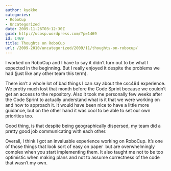 ```yaml
---
author: kyokko
categories:
- RoboCup
- Uncategorized
date: 2009-11-26T03:12:30Z
guid: http://ucosp.wordpress.com/?p=1469
id: 1469
title: Thoughts on RoboCup
url: /2009-2010/uncategorized/2009/11/thoughts-on-robocup/
---
```


I worked on RoboCup and I have to say it didn&#8217;t turn out to be what I expected in the beginning. But I really enjoyed it despite the problems we had (just like any other team this term).

There isn&#8217;t a whole lot of bad things I can say about the csc494 experience. We pretty much lost that month before the Code Sprint because we couldn&#8217;t get an access to the repository. Also it took me personally few weeks after the Code Sprint to actually understand what is it that we were working on and how to approach it. It would have been nice to have a little more guidance, but on the other hand it was cool to be able to set our own priorities too.

Good thing, is that despite being geographically dispersed, my team did a pretty good job communicating with each other.

Overall, I think I got an invaluable experience working on RoboCup. It&#8217;s one of those things that look sort of easy on paper  but are overwhelmingly complex when you start implementing them. It also taught me not to be too optimistic when making plans and not to assume correctness of the code that wasn&#8217;t my own.

<div>
  <span style="font-family:Helvetica, 'Times New Roman', 'Bitstream Charter', Times, serif;font-size:small;"><br /> </span>
</div>